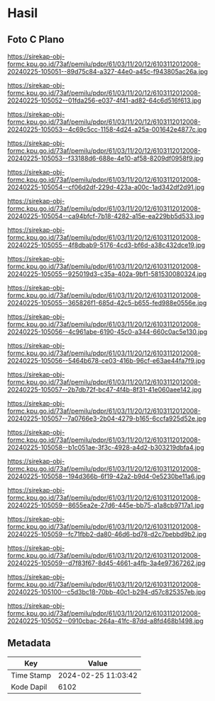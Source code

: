 # Hasil

## Foto C Plano

https://sirekap-obj-formc.kpu.go.id/73af/pemilu/pdpr/61/03/11/20/12/6103112012008-20240225-105051--89d75c84-a327-44e0-a45c-f943805ac26a.jpg

https://sirekap-obj-formc.kpu.go.id/73af/pemilu/pdpr/61/03/11/20/12/6103112012008-20240225-105052--01fda256-e037-4f41-ad82-64c6d516f613.jpg

https://sirekap-obj-formc.kpu.go.id/73af/pemilu/pdpr/61/03/11/20/12/6103112012008-20240225-105053--4c69c5cc-1158-4d24-a25a-001642e4877c.jpg

https://sirekap-obj-formc.kpu.go.id/73af/pemilu/pdpr/61/03/11/20/12/6103112012008-20240225-105053--f33188d6-688e-4e10-af58-8209df0958f9.jpg

https://sirekap-obj-formc.kpu.go.id/73af/pemilu/pdpr/61/03/11/20/12/6103112012008-20240225-105054--cf06d2df-229d-423a-a00c-1ad342df2d91.jpg

https://sirekap-obj-formc.kpu.go.id/73af/pemilu/pdpr/61/03/11/20/12/6103112012008-20240225-105054--ca94bfcf-7b18-4282-a15e-ea229bb5d533.jpg

https://sirekap-obj-formc.kpu.go.id/73af/pemilu/pdpr/61/03/11/20/12/6103112012008-20240225-105055--4f8dbab9-5176-4cd3-bf6d-a38c432dce19.jpg

https://sirekap-obj-formc.kpu.go.id/73af/pemilu/pdpr/61/03/11/20/12/6103112012008-20240225-105055--925019d3-c35a-402a-9bf1-581530080324.jpg

https://sirekap-obj-formc.kpu.go.id/73af/pemilu/pdpr/61/03/11/20/12/6103112012008-20240225-105055--365826f1-685d-42c5-b655-fed988e0556e.jpg

https://sirekap-obj-formc.kpu.go.id/73af/pemilu/pdpr/61/03/11/20/12/6103112012008-20240225-105056--4c961abe-6190-45c0-a344-660c0ac5e130.jpg

https://sirekap-obj-formc.kpu.go.id/73af/pemilu/pdpr/61/03/11/20/12/6103112012008-20240225-105056--5464b678-ce03-416b-96cf-e63ae44fa7f9.jpg

https://sirekap-obj-formc.kpu.go.id/73af/pemilu/pdpr/61/03/11/20/12/6103112012008-20240225-105057--2b7db72f-bc47-4f4b-8f31-41e060aee142.jpg

https://sirekap-obj-formc.kpu.go.id/73af/pemilu/pdpr/61/03/11/20/12/6103112012008-20240225-105057--7a0766e3-2b04-4279-b165-6ccfa925d52e.jpg

https://sirekap-obj-formc.kpu.go.id/73af/pemilu/pdpr/61/03/11/20/12/6103112012008-20240225-105058--b1c051ae-3f3c-4928-a4d2-b303219dbfa4.jpg

https://sirekap-obj-formc.kpu.go.id/73af/pemilu/pdpr/61/03/11/20/12/6103112012008-20240225-105058--194d366b-6f19-42a2-b9d4-0e5230be11a6.jpg

https://sirekap-obj-formc.kpu.go.id/73af/pemilu/pdpr/61/03/11/20/12/6103112012008-20240225-105059--8655ea2e-27d6-445e-bb75-a1a8cb9717a1.jpg

https://sirekap-obj-formc.kpu.go.id/73af/pemilu/pdpr/61/03/11/20/12/6103112012008-20240225-105059--fc71fbb2-da80-46d6-bd78-d2c7bebbd9b2.jpg

https://sirekap-obj-formc.kpu.go.id/73af/pemilu/pdpr/61/03/11/20/12/6103112012008-20240225-105059--d7f83f67-8d45-4661-a4fb-3a4e97367262.jpg

https://sirekap-obj-formc.kpu.go.id/73af/pemilu/pdpr/61/03/11/20/12/6103112012008-20240225-105100--c5d3bc18-70bb-40c1-b294-d57c825357eb.jpg

https://sirekap-obj-formc.kpu.go.id/73af/pemilu/pdpr/61/03/11/20/12/6103112012008-20240225-105052--0910cbac-264a-41fc-87dd-a8fd468b1498.jpg


## Metadata

| Key        | Value               |
| ---------- | ------------------- |
| Time Stamp | 2024-02-25 11:03:42 |
| Kode Dapil | 6102                |



